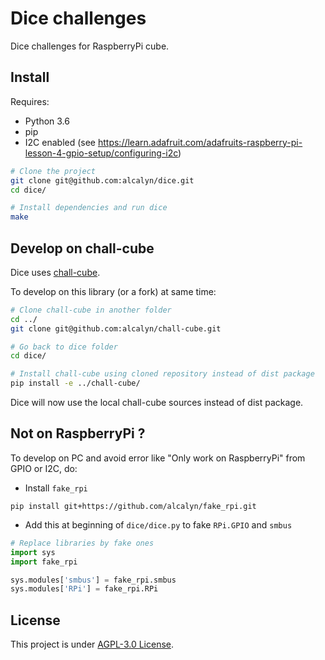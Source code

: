 Dice challenges
===============

Dice challenges for RaspberryPi cube.


## Install

Requires:

- Python 3.6
- pip
- I2C enabled (see https://learn.adafruit.com/adafruits-raspberry-pi-lesson-4-gpio-setup/configuring-i2c)

``` bash
# Clone the project
git clone git@github.com:alcalyn/dice.git
cd dice/

# Install dependencies and run dice
make
```


## Develop on chall-cube

Dice uses [chall-cube](https://github.com/alcalyn/chall-cube).

To develop on this library (or a fork) at same time:

``` bash
# Clone chall-cube in another folder
cd ../
git clone git@github.com:alcalyn/chall-cube.git

# Go back to dice folder
cd dice/

# Install chall-cube using cloned repository instead of dist package
pip install -e ../chall-cube/
```

Dice will now use the local chall-cube sources
instead of dist package.


## Not on RaspberryPi ?

To develop on PC and avoid error like "Only work on RaspberryPi" from GPIO or I2C, do:

- Install `fake_rpi`

```
pip install git+https://github.com/alcalyn/fake_rpi.git
```

- Add this at beginning of `dice/dice.py` to fake `RPi.GPIO` and `smbus`

``` python
# Replace libraries by fake ones
import sys
import fake_rpi

sys.modules['smbus'] = fake_rpi.smbus
sys.modules['RPi'] = fake_rpi.RPi
```


## License

This project is under [AGPL-3.0 License](LICENSE).

